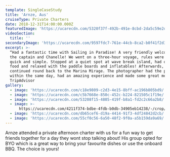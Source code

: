 ```yaml
---
template: SingleCaseStudy
title: 'Arnze, Aus'
cruiseType: Private Charters
date: 2018-12-31T14:00:00.000Z
featuredImage: 'https://ucarecdn.com/5320f37f-492b-491e-8cbd-2da5c59e2d2e/'
videoSection:
  title: ''
secondaryImage: 'https://ucarecdn.com/9597fdc7-761e-44cb-8ca2-b0f41f2d31c6/'
excerpt: >-
  “Had a fantastic time with Sailing in Paradise! A very friendly welcome from
  the captain and Chanelle! We went on a three-hour voyage, rules were explained
  quick and simple. Stopped at a quiet spot at wave break island, had our own
  food and relaxed with the paddle boards and inflatables! Afterwards, we
  continued round back to the Marina Mirage. The photographer had the photos out
  within the same day, had an amazing experience and made some great memories!”
  TripAdvisor
gallery:
  - image: 'https://ucarecdn.com/c18e9809-c2d3-4e15-8bff-ac196b805bd9/'
  - image: 'https://ucarecdn.com/c5b7668e-850c-452c-b224-821505c1f19e/'
  - image: 'https://ucarecdn.com/53208f15-4805-419f-b8a1-fd2c2c66a2b8/'
  - image: >-
      https://ucarecdn.com/4211f374-bdbe-4fdb-b0db-34905eb14238/-/crop/1080x1044/0,264/-/preview/
  - image: 'https://ucarecdn.com/db65cef6-d19a-4414-91f3-4df24842d2cb/'
  - image: 'https://ucarecdn.com/55cf0c56-6a50-48f2-9f0a-a5b159da9a69/'
---
```

Arnze attended a private afternoon charter with us for a fun way to get friends together for a day they wont stop talking about! His group opted for BYO which is a great way to bring your favourite dishes or use the onboard BBQ. The choice is yours!

